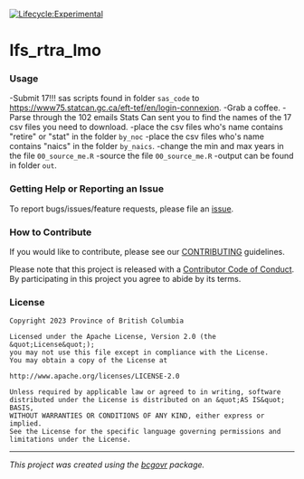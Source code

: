 
[![Lifecycle:Experimental](https://img.shields.io/badge/Lifecycle-Experimental-339999)](<Redirect-URL>)


lfs_rtra_lmo
============================

### Usage

-Submit 17!!! sas scripts found in folder `sas_code` to https://www75.statcan.gc.ca/eft-tef/en/login-connexion.
-Grab a coffee.
-Parse through the 102 emails Stats Can sent you to find the names of the 17 csv files you need to download.
-place the csv files who's name contains "retire" or "stat" in the folder `by_noc`
-place the csv files who's name contains "naics" in the folder `by_naics`.
-change the min and max years in the file  `00_source_me.R`
-source the file `00_source_me.R`
-output can be found in folder `out`.


### Getting Help or Reporting an Issue

To report bugs/issues/feature requests, please file an [issue](https://github.com/bcgov/lfs_rtra_lmo/issues/).

### How to Contribute

If you would like to contribute, please see our [CONTRIBUTING](CONTRIBUTING.md) guidelines.

Please note that this project is released with a [Contributor Code of Conduct](CODE_OF_CONDUCT.md). By participating in this project you agree to abide by its terms.

### License

```
Copyright 2023 Province of British Columbia

Licensed under the Apache License, Version 2.0 (the &quot;License&quot;);
you may not use this file except in compliance with the License.
You may obtain a copy of the License at

http://www.apache.org/licenses/LICENSE-2.0

Unless required by applicable law or agreed to in writing, software distributed under the License is distributed on an &quot;AS IS&quot; BASIS,
WITHOUT WARRANTIES OR CONDITIONS OF ANY KIND, either express or implied.
See the License for the specific language governing permissions and limitations under the License.
```
---
*This project was created using the [bcgovr](https://github.com/bcgov/bcgovr) package.* 
